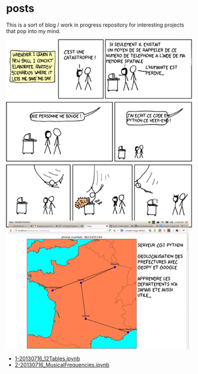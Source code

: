 posts
=====

This is a sort of blog / work in progress repository for interesting projects that pop into my mind.

![files/xkcd_departments.png](files/xkcd_departments.png)

- [1-20130716_12Tables.ipynb](http://nbviewer.ipython.org/urls/raw.github.com/flothesof/posts/master/20130716_12Tables.ipynb)
- [2-20130716_MusicalFrequencies.ipynb](http://nbviewer.ipython.org/urls/raw.github.com/flothesof/posts/master/20130716_MusicalFrequencies.ipynb)
